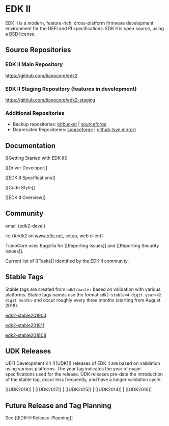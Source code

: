 # EDK II

EDK II is a modern, feature-rich, cross-platform firmware development environment for the UEFI and PI specifications. EDK II is open source, using a [BSD](http://www.opensource.org/licenses/bsd-license.php) license.

## Source Repositories

### EDK II Main Repository

<https://github.com/tianocore/edk2>

### EDK II Staging Repository (features in development)

<https://github.com/tianocore/edk2-staging>

### Additional Repositories

* Backup repositories: [bitbucket](https://bitbucket.org/tianocore/edk2) | [sourceforge](https://sourceforge.net/p/tianocore/edk2)
* Deprecated Repositories: [sourceforge](https://svn.code.sf.net/p/edk2/code/trunk/edk2) | [github (svn mirror)](https://github.com/tianocore/edk2/trunk)

## Documentation

[[Getting Started with EDK II]]

[[Driver Developer]]

[[EDK II Specifications]]

[[Code Style]]

[[EDK II Overview]]

## Community

email {edk2-devel}

irc {#edk2 on www.oftc.net, setup, web client}

TianoCore uses Bugzilla for [[Reporting Issues]] and [[Reporting Security Issues]].

Current list of [[Tasks]] identified by the EDK II community.

## Stable Tags

Stable tags are created from `edk2/master` based on validation with various platforms. Stable tags names use
the format `edk2-stable<4 digit year><2 digit month>` and occur roughly every three months (starting from August 2018).

[edk2-stable201903](https://github.com/tianocore/edk2/releases/tag/edk2-stable201903)

[edk2-stable201811](https://github.com/tianocore/edk2/releases/tag/edk2-stable201811)

[edk2-stable201808](https://github.com/tianocore/edk2/releases/tag/edk2-stable201808)

## UDK Releases

UEFI Development Kit ([[UDK]]) releases of EDK II are based on validation using various platforms. The year tag indicates the year of major specifications used for the release. UDK releases pre-date the introduction of the stable tag, occur less frequently, and have a longer validation cycle.

[[UDK2018]] | [[UDK2017]] | [[UDK2015]] | [[UDK2014]] | [[UDK2010]]

## Future Release and Tag Planning

See [[EDK-II-Release-Planning]]
